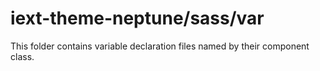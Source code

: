 # iext-theme-neptune/sass/var

This folder contains variable declaration files named by their component class.

